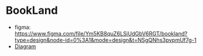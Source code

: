 # BookLand

- figma: https://www.figma.com/file/Ym5KB8quZ6LSiUdGbV6RGT/bookland?type=design&node-id=0%3A1&mode=design&t=NSgQNhs3pvpmUf7g-1
- [Diagram](https://viewer.diagrams.net/index.html?tags=%7B%7D&target=blank&highlight=0000ff&edit=_blank&layers=1&nav=1&title=1.drawio#R5V1bc9o4FP41PMLYknx7TNOk7Uy6zWym0%2FZRARW8ayzGiAT216%2BMLWxLXBwMPsqUl6CDLNvnnO%2FcdMkA387XnzK6mH3lE5YMkDNZD%2FDHAUI4dBz5J6dsCorr%2BCVlmsWTklYRnuL%2FmOpYUlfxhC0bHQXniYgXTeKYpykbiwaNZhl%2FbXb7zZPmXRd0ygzC05gmJvVHPBGzghp6TkX%2FzOLpTN3ZVW%2F8TMf%2FTjO%2BSsv7DRD%2Bvf0UP8%2BpGqvsv5zRCX%2BtkfDdAN9mnIvi23x9y5KcuYptxXX3B37dPXfGUtHmgq%2FJs%2Ffg0mXg3s2%2FTp6cH9nTzdDH5cOJjWIIm0j%2BlE2eiRmf8pQmdxX1w%2FalWT6sI1tVnwfOF5LoSuI%2FTIhNKWy6ElySZmKelL%2FKJ842P8vrt41feWPkqebHdf3Hj5uyVTxr%2FoAHeVCSlnyVjdmRF1eqRrMpE8cYhHaikhhgfM7kA8kLM5ZQEb80H4SWujjd9Ssvvckyuql1WPA4FcvayI85QXYocTVESv9KWOGGbOWXYkTVqj1aRdrK%2Fw26UL7EC01W5Wt9X7LsgW74ShhaUulALtDXWSzY04JuWf4qLUVT3uXALBNsfVxyJqMVR7Db5IirOPRaodZVWJvVEKvs0T7h1Bj6dn75BBQ7Lhh2sNXY8QOvd%2BhgAzo3k3mcWoId321yxPWhoROBIGcdi58VVmTrl0KK%2FF7BJm8o1JzrqVg6ucmDE9lMecoKyn2cc%2BnSaPRbovGAjrQGYzdbaQDkM6MTloFjYxgETb%2BCAmhwKEf3ntBRAeJX3TXBoyN4D%2BgIDHR8W4mEwXsOI%2BqyAB2uwRXb0fHGSK1HdITvAR2hgY57mTRD%2Bo4KDCMSQuMBGexJ%2BDROP4gU3nyEkZbG7jEf0R5ueVfjFkzkeaafvCDS3dZJGyTUXTORuqWZsEKXA0%2FLK8F1OQTVZc2roT6Ld6QnZT6veOeFWtAUepqwr1G9IwZ0PstBrYCOj21zAwGsG2hCB2N8MiSUrUeWxfL1ZeBzeUAhqwEVkqbpVcpyVUAhkETjgkKtzTJ1EFaLuQnsjJz6x28OWShVOYoG3EvIyTEM32M%2B5wdu9VBkWcCAPFirBxb8orbmLeyImG7iMTO5m2e%2BEuz7E7gyu4Yq78t8%2B9VmH1Sb4abfUNtUrqs2n%2BWsXT3ld3aqcl13vSd15KmgY2EDfIgRAMPjx0wYbvli8%2Ff21tAMQ4GFDANOGkaR2zA6wzzsCoEzB9Q2FQcxRljzW7WK7f0h%2B6XlquYl17FfykLYkZIGffqztrMQl0lo3px9Ei37JMQ5qkFDTIKOFzh9OExzXmUmBwU3%2FUOiRRAEPG%2BKDE6NaQbvJIfYt4xTBHY5KeCSuLbrSYFs2G5OUmlK1ChJn74ARz3UsBUXa0BbzuLFIk6n8GDbLfy2BWzYzHgg0HdJFLWt03RGUTfGm4WaRcYnq7EFLkF3nuBFRxVON5ynYFOexRbEGghbBmryp9Zocdt1rAi0SIvNlaxLRrPx7ANfw6uzjn4PXJ1h90gAZrW47crTzvp85iIFv5nVes7xusjQ05aCen0kqdhcGpsnqV%2FS3xwebb7OEXC0%2FalTIrh1CQkGbBhpYCMn0i%2BsLSF68wWkl3zNLCE90zS1YVsHDmzDJsy69Sqwc4KgEdqNnNML0a88dxC1RS1oukdA0uqa5IiLNMlVogQSnUqbbBedGT48Fpl6Ei8tyNZ93WqDWynYNcX5lCZumCmp%2FREBVnbSWyjfSXZKKezItXqM%2FkhbP1IIEswYmdNIpTH6Itgc3hiFttXCPHM6wJJ9kZ4fjIyVBcDMQgaz%2FqIvzxQ%2BFvcjZB2zgMtSI4L0YNyBDukU2k5aUQzq5MDr454ejEu7Diw59C4k96duvfTazmx4XbdZn1WcIqG2tvvEaiVfbRba3%2F86lSbPnHb5ltlwfgjRV%2FbuOVunV9fmw2QBZ52P0Ns5B17XwP8QFJyRi6vPfmD0tRHKO1jsWILDRJ9tAoeJZ5auv6Qv8m14OThsxGwZt3zo4rXvk0Ez6vLB4%2BW2c04wbj3QHdMpt46CY%2F2v49Z9M2m9WSyO4M%2FpBX%2BRCbeej5aEnciFi5WVm7j%2B2ZLd5OOZrpZOGbyf1fdNwR%2F16O%2BJSqxk1b5yZ7%2BsCmC8rArd64H7LozfH7pfEvEXWZFh7vzSN5FE0SjwqjMKtAEPhOZmsuztG7Y5VvHKVwvzfTNyfaSbOUvhy%2BJEOyKJKNZAxa0BSDJ8SXREV0EHMhb%2FNY%2FwaIeOi2m0OTGWcnG%2FPVofWqVd1zaVNkOPd67jQeuj6UCnbwNzu81DftAiuIoirYC7O37s8ioqm9U%2FrCjgX%2F1bEHz3Pw%3D%3D)
